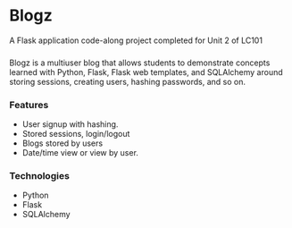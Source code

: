# Blogz
A Flask application code-along project completed for Unit 2 of LC101

###
Blogz is a multiuser blog that allows students to demonstrate concepts learned with Python, Flask, Flask web templates, and SQLAlchemy around storing sessions, creating users, hashing passwords, and so on.

### Features
* User signup with hashing.
* Stored sessions, login/logout
* Blogs stored by users
* Date/time view or view by user.

### Technologies
* Python
* Flask
* SQLAlchemy